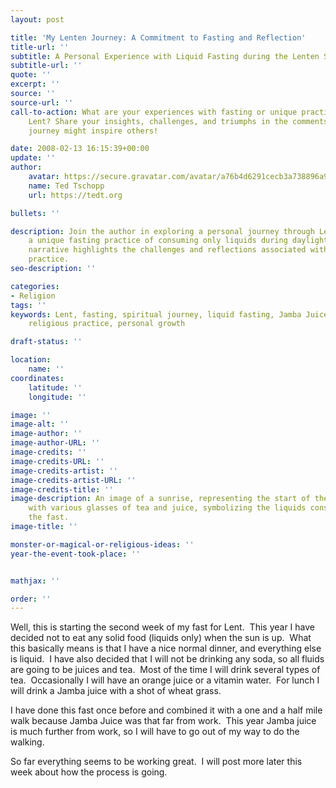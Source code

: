 ```yaml
---
layout: post

title: 'My Lenten Journey: A Commitment to Fasting and Reflection'
title-url: ''
subtitle: A Personal Experience with Liquid Fasting during the Lenten Season
subtitle-url: ''
quote: ''
excerpt: ''
source: ''
source-url: ''
call-to-action: What are your experiences with fasting or unique practices during
    Lent? Share your insights, challenges, and triumphs in the comments below. Your
    journey might inspire others!

date: 2008-02-13 16:15:39+00:00
update: ''
author:
    avatar: https://secure.gravatar.com/avatar/a76b4d6291cecb3a738896a971bfb903?s=512&d=mp&r=g
    name: Ted Tschopp
    url: https://tedt.org

bullets: ''

description: Join the author in exploring a personal journey through Lent, embracing
    a unique fasting practice of consuming only liquids during daylight hours. This
    narrative highlights the challenges and reflections associated with this spiritual
    practice.
seo-description: ''

categories:
- Religion
tags: ''
keywords: Lent, fasting, spiritual journey, liquid fasting, Jamba Juice, tea, reflection,
    religious practice, personal growth

draft-status: ''

location:
    name: ''
coordinates:
    latitude: ''
    longitude: ''

image: ''
image-alt: ''
image-author: ''
image-author-URL: ''
image-credits: ''
image-credits-URL: ''
image-credits-artist: ''
image-credits-artist-URL: ''
image-credits-title: ''
image-description: An image of a sunrise, representing the start of the fasting period,
    with various glasses of tea and juice, symbolizing the liquids consumed during
    the fast.
image-title: ''

monster-or-magical-or-religious-ideas: ''
year-the-event-took-place: ''


mathjax: ''

order: ''
---
```

Well, this is starting the second week of my fast for Lent.  This year I have decided not to eat any solid food (liquids only) when the sun is up.  What this basically means is that I have a nice normal dinner, and everything else is liquid.  I have also decided that I will not be drinking any soda, so all fluids are going to be juices and tea.  Most of the time I will drink several types of tea.  Occasionally I will have an orange juice or a vitamin water.  For lunch I will drink a Jamba juice with a shot of wheat grass.

I have done this fast once before and combined it with a one and a half mile walk because Jamba Juice was that far from work.  This year Jamba juice is much further from work, so I will have to go out of my way to do the walking.

So far everything seems to be working great.  I will post more later this week about how the process is going.